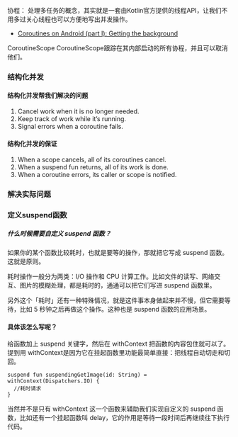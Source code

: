 协程：
处理多任务的概念，其实就是一套由Kotlin官方提供的线程API，让我们不用多过关心线程也可以方便地写出并发操作。

* [Coroutines on Android (part I): Getting the background](https://medium.com/androiddevelopers/coroutines-on-android-part-i-getting-the-background-3e0e54d20bb)

CoroutineScope
CoroutineScope跟踪在其内部启动的所有协程，并且可以取消他们。

### 结构化并发

#### 结构化并发帮我们解决的问题
1. Cancel work when it is no longer needed.
2. Keep track of work while it’s running.
3. Signal errors when a coroutine fails.

#### 结构化并发的保证

1. When a scope cancels, all of its coroutines cancel.
2. When a suspend fun returns, all of its work is done.
3. When a coroutine errors, its caller or scope is notified.

### 解决实际问题

### 定义suspend函数

##### 什么时候需要自定义 suspend 函数？
如果你的某个函数比较耗时，也就是要等的操作，那就把它写成 suspend 函数。这就是原则。

耗时操作一般分为两类：I/O 操作和 CPU 计算工作。比如文件的读写、网络交互、图片的模糊处理，都是耗时的，通通可以把它们写进 suspend 函数里。

另外这个「耗时」还有一种特殊情况，就是这件事本身做起来并不慢，但它需要等待，比如 5 秒钟之后再做这个操作。这种也是 suspend 函数的应用场景。


#### 具体该怎么写呢？

给函数加上 suspend 关键字，然后在 withContext 把函数的内容包住就可以了。  
提到用 withContext是因为它在挂起函数里功能最简单直接：把线程自动切走和切回。

```
suspend fun suspendingGetImage(id: String) = withContext(Dispatchers.IO) {
  //耗时请求
}
```

当然并不是只有 withContext 这一个函数来辅助我们实现自定义的 suspend 函数，比如还有一个挂起函数叫 delay，它的作用是等待一段时间后再继续往下执行代码。
